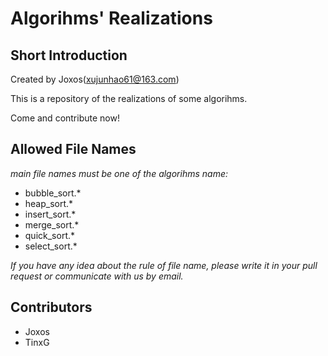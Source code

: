 # Algorihms' Realizations

## Short Introduction

Created by Joxos(xujunhao61@163.com)

This is a repository of the realizations of some algorihms.

Come and contribute now!

## Allowed File Names

_main file names must be one of the algorihms name:_

- bubble_sort.*
- heap_sort.*
- insert_sort.*
- merge_sort.*
- quick_sort.*
- select_sort.*

_If you have any idea about the rule of file name, please write it in your pull request or communicate with us by email._

## Contributors

- Joxos
- TinxG
